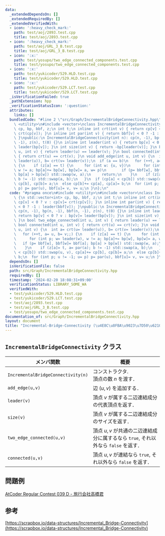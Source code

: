 ```yaml
---
data:
  _extendedDependsOn: []
  _extendedRequiredBy: []
  _extendedVerifiedWith:
  - icon: ':heavy_check_mark:'
    path: test/aoj/2893.test.cpp
    title: test/aoj/2893.test.cpp
  - icon: ':heavy_check_mark:'
    path: test/aoj/GRL_3_B.test.cpp
    title: test/aoj/GRL_3_B.test.cpp
  - icon: ':x:'
    path: test/yosupo/two_edge_connected_components.test.cpp
    title: test/yosupo/two_edge_connected_components.test.cpp
  - icon: ':x:'
    path: test/yukicoder/529.HLD.test.cpp
    title: test/yukicoder/529.HLD.test.cpp
  - icon: ':x:'
    path: test/yukicoder/529.LCT.test.cpp
    title: test/yukicoder/529.LCT.test.cpp
  _isVerificationFailed: true
  _pathExtension: hpp
  _verificationStatusIcon: ':question:'
  attributes:
    links: []
  bundledCode: "#line 2 \"src/Graph/IncrementalBridgeConnectivity.hpp\"\n#include\
    \ <utility>\n#include <vector>\nclass IncrementalBridgeConnectivity {\n std::vector<int>\
    \ cp, bp, bbf, z;\n int t;\n inline int crt(int v) { return cp[v] < 0 ? v : cp[v]=\
    \ crt(cp[v]); }\n inline int par(int v) { return bbf[v] < 0 ? -1 : leader(bbf[v]);\
    \ }\npublic:\n IncrementalBridgeConnectivity(int n): cp(n, -1), bp(n, -1), bbf(n,\
    \ -1), z(n), t(0) {}\n inline int leader(int v) { return bp[v] < 0 ? v : bp[v]=\
    \ leader(bp[v]); }\n int size(int v) { return -bp[leader(v)]; }\n bool two_edge_connected(int\
    \ u, int v) { return leader(u) == leader(v); }\n bool connected(int u, int v)\
    \ { return crt(u) == crt(v); }\n void add_edge(int u, int v) {\n  int a= crt(u=\
    \ leader(u)), b= crt(v= leader(v));\n  if (a == b)\n   for (++t, a= u, b= v;;)\
    \ {\n    if (z[a] == t) {\n     for (int w: {u, v})\n      for (int p; w= leader(w),\
    \ w != a; bp[a]+= bp[w], bp[w]= a, w= p)\n       if (p= bbf[w], bbf[w]= bbf[a];\
    \ bp[a] > bp[w]) std::swap(w, a);\n     return;\n    }\n    if (z[a]= t, a= par(a);\
    \ b != -1) std::swap(a, b);\n   }\n  if (cp[a] < cp[b]) std::swap(u, v), cp[a]+=\
    \ cp[b], cp[b]= a;\n  else cp[b]+= cp[a], cp[a]= b;\n  for (int p; u != -1; u=\
    \ p) p= par(u), bbf[u]= v, v= u;\n }\n};\n"
  code: "#pragma once\n#include <utility>\n#include <vector>\nclass IncrementalBridgeConnectivity\
    \ {\n std::vector<int> cp, bp, bbf, z;\n int t;\n inline int crt(int v) { return\
    \ cp[v] < 0 ? v : cp[v]= crt(cp[v]); }\n inline int par(int v) { return bbf[v]\
    \ < 0 ? -1 : leader(bbf[v]); }\npublic:\n IncrementalBridgeConnectivity(int n):\
    \ cp(n, -1), bp(n, -1), bbf(n, -1), z(n), t(0) {}\n inline int leader(int v) {\
    \ return bp[v] < 0 ? v : bp[v]= leader(bp[v]); }\n int size(int v) { return -bp[leader(v)];\
    \ }\n bool two_edge_connected(int u, int v) { return leader(u) == leader(v); }\n\
    \ bool connected(int u, int v) { return crt(u) == crt(v); }\n void add_edge(int\
    \ u, int v) {\n  int a= crt(u= leader(u)), b= crt(v= leader(v));\n  if (a == b)\n\
    \   for (++t, a= u, b= v;;) {\n    if (z[a] == t) {\n     for (int w: {u, v})\n\
    \      for (int p; w= leader(w), w != a; bp[a]+= bp[w], bp[w]= a, w= p)\n    \
    \   if (p= bbf[w], bbf[w]= bbf[a]; bp[a] > bp[w]) std::swap(w, a);\n     return;\n\
    \    }\n    if (z[a]= t, a= par(a); b != -1) std::swap(a, b);\n   }\n  if (cp[a]\
    \ < cp[b]) std::swap(u, v), cp[a]+= cp[b], cp[b]= a;\n  else cp[b]+= cp[a], cp[a]=\
    \ b;\n  for (int p; u != -1; u= p) p= par(u), bbf[u]= v, v= u;\n }\n};"
  dependsOn: []
  isVerificationFile: false
  path: src/Graph/IncrementalBridgeConnectivity.hpp
  requiredBy: []
  timestamp: '2024-02-20 18:08:31+09:00'
  verificationStatus: LIBRARY_SOME_WA
  verifiedWith:
  - test/yukicoder/529.HLD.test.cpp
  - test/yukicoder/529.LCT.test.cpp
  - test/aoj/2893.test.cpp
  - test/aoj/GRL_3_B.test.cpp
  - test/yosupo/two_edge_connected_components.test.cpp
documentation_of: src/Graph/IncrementalBridgeConnectivity.hpp
layout: document
title: "Incremental-Bridge-Connectivity (\u4E8C\u8FBA\u9023\u7D50\u6210\u5206)"
---
```


## `IncrementalBridgeConnectivity` クラス

|メンバ関数|概要|
|---|---|
|`IncrementalBridgeConnectivity(n)`|コンストラクタ. <br> 頂点の数 $n$ を渡す．|
|`add_edge(u,v)`|辺 $(u,v)$ を追加する．|
|`leader(v)`|頂点 $v$ が属する二辺連結成分の代表頂点を返す．|
|`size(v)`|頂点 $v$ が属する二辺連結成分のサイズを返す．|
|`two_edge_connected(u,v)`|頂点 $u,v$ が共通の二辺連結成分に属するなら `true`, それ以外なら `false` を返す．|
|`connected(u,v)`|頂点 $u,v$ が連結なら `true`, それ以外なら `false` を返す．|

## 問題例
[AtCoder Regular Contest 039 D - 旅行会社高橋君](https://atcoder.jp/contests/arc039/tasks/arc039_d)

## 参考
[https://scrapbox.io/data-structures/Incremental_Bridge-Connectivity](https://scrapbox.io/data-structures/Incremental_Bridge-Connectivity)